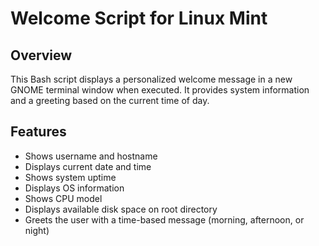 # Welcome Script for Linux Mint

## Overview
This Bash script displays a personalized welcome message in a new GNOME terminal window when executed. It provides system information and a greeting based on the current time of day.

## Features
- Shows username and hostname
- Displays current date and time
- Shows system uptime
- Displays OS information
- Shows CPU model
- Displays available disk space on root directory
- Greets the user with a time-based message (morning, afternoon, or night)